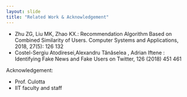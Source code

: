 ```yaml
---
layout: slide
title: "Related Work & Acknowledgement"
---
```



- Zhu ZG, Liu MK, Zhao KX.:
Recommendation Algorithm Based on
Combined Similarity of Users. Computer
Systems and Applications, 2018, 27(5):
126 132
- Costel-Sergiu Atodiresei,Alexandru
Tănăselea , Adrian Iftene : Identifying
Fake News and Fake Users on Twitter,
126 (2018) 451 461

Acknowledgement: 
- Prof. Culotta
- IIT faculty and staff
